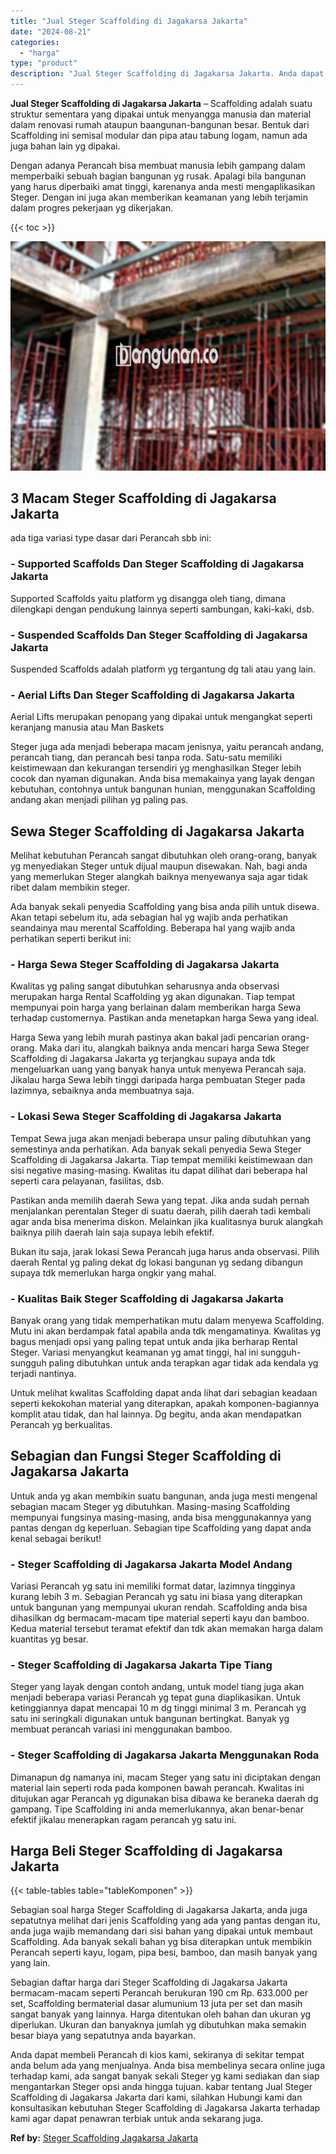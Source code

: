 ```yaml
---
title: "Jual Steger Scaffolding di Jagakarsa Jakarta"
date: "2024-08-21"
categories: 
  - "harga"
type: "product"
description: "Jual Steger Scaffolding di Jagakarsa Jakarta. Anda dapat membeli Perancah di kios kami, sekiranya di sekitar tempat anda belum ada yang menjualnya. Anda bisa..."
---
```


**Jual Steger Scaffolding di Jagakarsa Jakarta** – Scaffolding adalah suatu struktur sementara yang dipakai untuk menyangga manusia dan material dalam renovasi rumah ataupun baangunan-bangunan besar. Bentuk dari Scaffolding ini semisal modular dan pipa atau tabung logam, namun ada juga bahan lain yg dipakai.

Dengan adanya Perancah bisa membuat manusia lebih gampang dalam memperbaiki sebuah bagian bangunan yg rusak. Apalagi bila bangunan yang harus diperbaiki amat tinggi, karenanya anda mesti mengaplikasikan Steger. Dengan ini juga akan memberikan keamanan yang lebih terjamin dalam progres pekerjaan yg dikerjakan.

{{< toc >}}

![Jual Steger Scaffolding di Jagakarsa Jakarta](/images/sewa-scaffolding-steger-17.png)

## 3 Macam Steger Scaffolding di Jagakarsa Jakarta

ada tiga variasi type dasar dari Perancah sbb ini:

### \- Supported Scaffolds Dan Steger Scaffolding di Jagakarsa Jakarta

Supported Scaffolds yaitu platform yg disangga oleh tiang, dimana dilengkapi dengan pendukung lainnya seperti sambungan, kaki-kaki, dsb.

### \- Suspended Scaffolds Dan Steger Scaffolding di Jagakarsa Jakarta

Suspended Scaffolds adalah platform yg tergantung dg tali atau yang lain.

### \- Aerial Lifts Dan Steger Scaffolding di Jagakarsa Jakarta

Aerial Lifts merupakan penopang yang dipakai untuk mengangkat seperti keranjang manusia atau Man Baskets

Steger juga ada menjadi beberapa macam jenisnya, yaitu perancah andang, perancah tiang, dan perancah besi tanpa roda. Satu-satu memiliki keistimewaan dan kekurangan tersendiri yg menghasilkan Steger lebih cocok dan nyaman digunakan. Anda bisa memakainya yang layak dengan kebutuhan, contohnya untuk bangunan hunian, menggunakan Scaffolding andang akan menjadi pilihan yg paling pas.

## Sewa Steger Scaffolding di Jagakarsa Jakarta

Melihat kebutuhan Perancah sangat dibutuhkan oleh orang-orang, banyak yg menyediakan Steger untuk dijual maupun disewakan. Nah, bagi anda yang memerlukan Steger alangkah baiknya menyewanya saja agar tidak ribet dalam membikin steger.

Ada banyak sekali penyedia Scaffolding yang bisa anda pilih untuk disewa. Akan tetapi sebelum itu, ada sebagian hal yg wajib anda perhatikan seandainya mau merental Scaffolding. Beberapa hal yang wajib anda perhatikan seperti berikut ini:

### \- Harga Sewa Steger Scaffolding di Jagakarsa Jakarta

Kwalitas yg paling sangat dibutuhkan seharusnya anda observasi merupakan harga Rental Scaffolding yg akan digunakan. Tiap tempat mempunyai poin harga yang berlainan dalam memberikan harga Sewa terhadap customernya. Pastikan anda menetapkan harga Sewa yang ideal.

Harga Sewa yang lebih murah pastinya akan bakal jadi pencarian orang-orang. Maka dari itu, alangkah baiknya anda mencari harga Sewa Steger Scaffolding di Jagakarsa Jakarta yg terjangkau supaya anda tdk mengeluarkan uang yang banyak hanya untuk menyewa Perancah saja. Jikalau harga Sewa lebih tinggi daripada harga pembuatan Steger pada lazimnya, sebaiknya anda membuatnya saja.

### \- Lokasi Sewa Steger Scaffolding di Jagakarsa Jakarta

Tempat Sewa juga akan menjadi beberapa unsur paling dibutuhkan yang semestinya anda perhatikan. Ada banyak sekali penyedia Sewa Steger Scaffolding di Jagakarsa Jakarta. Tiap tempat memiliki keistimewaan dan sisi negative masing-masing. Kwalitas itu dapat dilihat dari beberapa hal seperti cara pelayanan, fasilitas, dsb.

Pastikan anda memilih daerah Sewa yang tepat. Jika anda sudah pernah menjalankan perentalan Steger di suatu daerah, pilih daerah tadi kembali agar anda bisa menerima diskon. Melainkan jika kualitasnya buruk alangkah baiknya pilih daerah lain saja supaya lebih efektif.

Bukan itu saja, jarak lokasi Sewa Perancah juga harus anda observasi. Pilih daerah Rental yg paling dekat dg lokasi bangunan yg sedang dibangun supaya tdk memerlukan harga ongkir yang mahal.

### \- Kualitas Baik Steger Scaffolding di Jagakarsa Jakarta

Banyak orang yang tidak memperhatikan mutu dalam menyewa Scaffolding. Mutu ini akan berdampak fatal apabila anda tdk mengamatinya. Kwalitas yg bagus menjadi opsi yang paling tepat untuk anda jika berharap Rental Steger. Variasi menyangkut keamanan yg amat tinggi, hal ini sungguh-sungguh paling dibutuhkan untuk anda terapkan agar tidak ada kendala yg terjadi nantinya.

Untuk melihat kwalitas Scaffolding dapat anda lihat dari sebagian keadaan seperti kekokohan material yang diterapkan, apakah komponen-bagiannya komplit atau tidak, dan hal lainnya. Dg begitu, anda akan mendapatkan Perancah yg berkualitas.

## Sebagian dan Fungsi Steger Scaffolding di Jagakarsa Jakarta

Untuk anda yg akan membikin suatu bangunan, anda juga mesti mengenal sebagian macam Steger yg dibutuhkan. Masing-masing Scaffolding mempunyai fungsinya masing-masing, anda bisa menggunakannya yang pantas dengan dg keperluan. Sebagian tipe Scaffolding yang dapat anda kenal sebagai berikut!

### \- Steger Scaffolding di Jagakarsa Jakarta Model Andang

Variasi Perancah yg satu ini memiliki format datar, lazimnya tingginya kurang lebih 3 m. Sebagian Perancah yg satu ini biasa yang diterapkan untuk bangunan yang mempunyai ukuran rendah. Scaffolding anda bisa dihasilkan dg bermacam-macam tipe material seperti kayu dan bamboo. Kedua material tersebut teramat efektif dan tdk akan memakan harga dalam kuantitas yg besar.

### \- Steger Scaffolding di Jagakarsa Jakarta Tipe Tiang

Steger yang layak dengan contoh andang, untuk model tiang juga akan menjadi beberapa variasi Perancah yg tepat guna diaplikasikan. Untuk ketinggiannya dapat mencapai 10 m dg tinggi minimal 3 m. Perancah yg satu ini seringkali digunakan untuk bangunan bertingkat. Banyak yg membuat perancah variasi ini menggunakan bamboo.

### \- Steger Scaffolding di Jagakarsa Jakarta Menggunakan Roda

Dimanapun dg namanya ini, macam Steger yang satu ini diciptakan dengan material lain seperti roda pada komponen bawah perancah. Kwalitas ini ditujukan agar Perancah yg digunakan bisa dibawa ke beraneka daerah dg gampang. Tipe Scaffolding ini anda memerlukannya, akan benar-benar efektif jikalau menerapkan ragam perancah yg satu ini.

## Harga Beli Steger Scaffolding di Jagakarsa Jakarta

{{< table-tables table="tableKomponen" >}}

Sebagian soal harga Steger Scaffolding di Jagakarsa Jakarta, anda juga sepatutnya melihat dari jenis Scaffolding yang ada yang pantas dengan itu, anda juga wajib memandang dari sisi bahan yang dipakai untuk membaut Scaffolding. Ada banyak sekali bahan yg bisa diterapkan untuk membikin Perancah seperti kayu, logam, pipa besi, bamboo, dan masih banyak yang yang lain.

Sebagian daftar harga dari Steger Scaffolding di Jagakarsa Jakarta bermacam-macam seperti Perancah berukuran 190 cm Rp. 633.000 per set, Scaffolding bermaterial dasar alumunium 13 juta per set dan masih sangat banyak yang lainnya. Harga ditentukan oleh bahan dan ukuran yg diperlukan. Ukuran dan banyaknya jumlah yg dibutuhkan maka semakin besar biaya yang sepatutnya anda bayarkan.

Anda dapat membeli Perancah di kios kami, sekiranya di sekitar tempat anda belum ada yang menjualnya. Anda bisa membelinya secara online juga terhadap kami, ada sangat banyak sekali Steger yg kami sediakan dan siap mengantarkan Steger opsi anda hingga tujuan. kabar tentang Jual Steger Scaffolding di Jagakarsa Jakarta dari kami, silahkan Hubungi kami dan konsultasikan kebutuhan Steger Scaffolding di Jagakarsa Jakarta terhadap kami agar dapat penawran terbiak untuk anda sekarang juga.

**Ref by:** [Steger Scaffolding Jagakarsa Jakarta](https://id.wikipedia.org/wiki/Steger)
